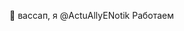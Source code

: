 👋 вассап, я @ActuAllyENotik
Работаем
<!---
ActuAllyENotik/ActuAllyENotik is a ✨ special ✨ repository because its `README.md` (this file) appears on your GitHub profile.
You can click the Preview link to take a look at your changes.
--->
